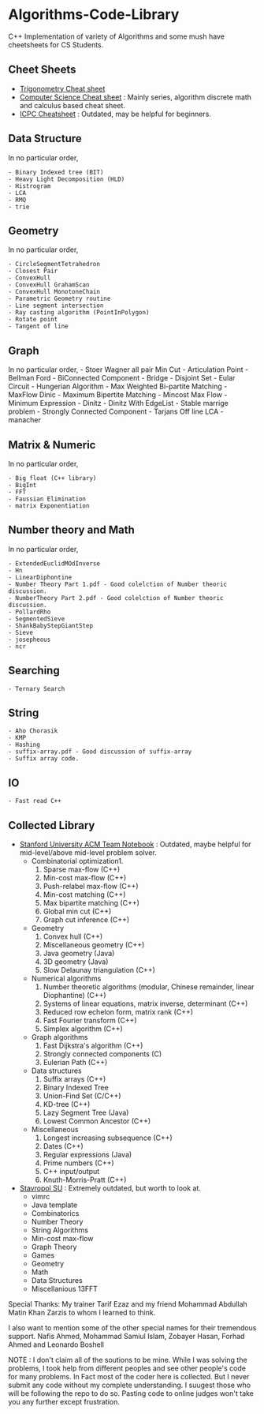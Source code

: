 # Algorithms-Code-Library
C++ Implementation of variety of Algorithms and some mush have cheetsheets for CS Students.

## Cheet Sheets
-  [Trigonometry Cheat sheet](https://github.com/sbmaruf/Algorithms-Code-Library/blob/master/Cheet%20Sheets/Trig_Cheat_Sheet.pdf)
-  [Computer Science Cheat sheet](https://github.com/sbmaruf/Algorithms-Code-Library/blob/master/Cheet%20Sheets/computer_science_cheatsheet.pdf) : Mainly series, algorithm discrete math and calculus based cheat sheet.
-  [ICPC Cheatsheet](https://github.com/sbmaruf/Algorithms-Code-Library/blob/master/Cheet%20Sheets/cheatsheet2014.pdf) : Outdated, may be helpful for beginners.

## Data Structure

In no particular order,

    - Binary Indexed tree (BIT)
    - Heavy Light Decomposition (HLD)
    - Histrogram
    - LCA
    - RMQ
    - trie
## Geometry

In no particular order,

    - CircleSegmentTetrahedron
    - Closest Pair
    - ConvexHull
    - ConvexHull GrahamScan 
    - ConvexHull MonotoneChain
    - Parametric Geometry routine
    - Line segment intersection
    - Ray casting algorithm (PointInPolygon)
    - Rotate point
    - Tangent of line

## Graph

In no particular order,
    - Stoer Wagner all pair Min Cut
    - Articulation Point
    - Bellman Ford
    - BiConnected Component
    - Bridge
    - Disjoint Set
    - Eular Circuit
    - Hungerian Algorithm
    - Max Weighted Bi-partite Matching
    - MaxFlow Dinic
    - Maximum Bipertite Matching
    - Mincost Max Flow
    - Minimum Expression
    - Dinitz
    - Dinitz With EdgeList
    - Stable marrige problem
    - Strongly Connected Component
    - Tarjans Off line LCA
    - manacher


## Matrix & Numeric

In no particular order,

    - Big float (C++ library)
    - BigInt
    - FFT
    - Faussian Elimination
    - matrix Exponentiation



## Number theory and Math

In no particular order,

    - ExtendedEuclidMOdInverse
    - Hn
    - LinearDiphontine
    - Number Theory Part 1.pdf - Good colelction of Number theoric discussion.
    - NumberTheory Part 2.pdf - Good colelction of Number theoric discussion.
    - PollardRho
    - SegmentedSieve
    - ShankBabyStepGiantStep
    - Sieve
    - josepheous
    - ncr

## Searching

    - Ternary Search


## String 
    - Aho Chorasik
    - KMP
    - Hashing
    - suffix-array.pdf - Good discussion of suffix-array
    - Suffix array code.


## IO
    - Fast read C++

## Collected Library

 - [Stanford University ACM Team Notebook](https://github.com/sbmaruf/Algorithms-Code-Library/blob/master/Collected%20Library/Stanford%20University%20ACM%20Team%20Notebook.pdf) : Outdated, maybe helpful for mid-level/above mid-level problem solver. 
   - Combinatorial optimization1.
      1. Sparse max-flow (C++)
      2. Min-cost max-flow (C++)
      3. Push-relabel max-flow (C++)
      4. Min-cost matching (C++)
      5. Max bipartite matching (C++)
      6. Global min cut (C++)
      7. Graph cut inference (C++)
   - Geometry
      1. Convex hull (C++)
      2.  Miscellaneous geometry (C++)
      3.  Java geometry (Java)
      4.  3D geometry (Java)
      5.  Slow Delaunay triangulation (C++)
   - Numerical algorithms
      1.  Number theoretic algorithms (modular, Chinese remainder, linear Diophantine) (C++)
      2.  Systems of linear equations, matrix inverse, determinant (C++)
      3.  Reduced row echelon form, matrix rank (C++)
      4.  Fast Fourier transform (C++)
      5.  Simplex algorithm (C++)
   - Graph algorithms
      1. Fast Dijkstra's algorithm (C++)
      2. Strongly connected components (C)
      3. Eulerian Path (C++)
   - Data structures
      1. Suffix arrays (C++)
      2. Binary Indexed Tree
      3. Union-Find Set (C/C++)
      4. KD-tree (C++)
      5. Lazy Segment Tree (Java)
      6. Lowest Common Ancestor (C++)
   - Miscellaneous
      1. Longest increasing subsequence (C++)
      2. Dates (C++)
      3. Regular expressions (Java)
      4. Prime numbers (C++)
      5. C++ input/output
      6. Knuth-Morris-Pratt (C++)
  - [Stavropol SU](https://github.com/sbmaruf/Algorithms-Code-Library/blob/master/Collected%20Library/Stavropol%20SU%20.pdf) : Extremely outdated, but worth to look at.
     - vimrc 
     - Java template
     - Combinatorics
     - Number Theory
     - String Algorithms
     - Min-cost max-flow
     - Graph Theory
     - Games
     - Geometry
     - Math
     - Data Structures
     - Miscellanious 13FFT
  

Special Thanks: My trainer Tarif Ezaz and my friend Mohammad Abdullah Matin Khan Zarzis to whom I learned to think.

I also want to mention some of the other special names for their tremendous support. Nafis Ahmed, Mohammad Samiul Islam, Zobayer Hasan, Forhad Ahmed and Leonardo Boshell

NOTE : I don't claim all of the soutions to be mine. While I was solving the problems, I took help from different peoples and see other people's code for many problems. In Fact most of the coder here is collected. But I never submit any code without my complete understanding. I suugest those who will be following the repo to do so. Pasting code to online judges won't take you any further except frustration.